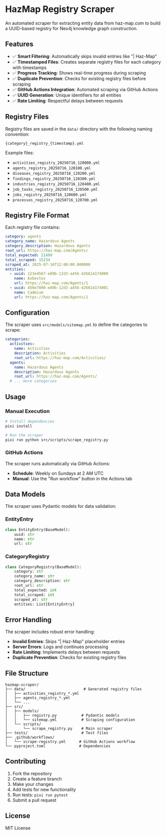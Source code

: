 # HazMap Registry Scraper

An automated scraper for extracting entity data from haz-map.com to build a UUID-based registry for Neo4j knowledge graph construction.

## Features

- ✅ **Smart Filtering**: Automatically skips invalid entries like "| Haz-Map"
- ✅ **Timestamped Files**: Creates separate registry files for each category with timestamps
- ✅ **Progress Tracking**: Shows real-time progress during scraping
- ✅ **Duplicate Prevention**: Checks for existing registry files before scraping
- ✅ **GitHub Actions Integration**: Automated scraping via GitHub Actions
- ✅ **UUID Generation**: Unique identifiers for all entities
- ✅ **Rate Limiting**: Respectful delays between requests

## Registry Files

Registry files are saved in the `data/` directory with the following naming convention:
```
{category}_registry_{timestamp}.yml
```

Example files:
- `activities_registry_20250716_120000.yml`
- `agents_registry_20250716_120100.yml`
- `diseases_registry_20250716_120200.yml`
- `findings_registry_20250716_120300.yml`
- `industries_registry_20250716_120400.yml`
- `job_tasks_registry_20250716_120500.yml`
- `jobs_registry_20250716_120600.yml`
- `processes_registry_20250716_120700.yml`

## Registry File Format

Each registry file contains:
```yaml
category: agents
category_name: Hazardous Agents
category_description: Hazardous Agents
root_url: https://haz-map.com/Agents/
total_expected: 21499
total_scraped: 15234
scraped_at: 2025-07-16T12:00:00.000000
entities:
  - uuid: 123e4567-e89b-12d3-a456-426614174000
    name: Asbestos
    url: https://haz-map.com/Agents/1
  - uuid: 456e7890-e89b-12d3-a456-426614174001
    name: Cadmium
    url: https://haz-map.com/Agents/2
```

## Configuration

The scraper uses `src/models/sitemap.yml` to define the categories to scrape:

```yaml
categories:
  activities:
    name: Activities
    description: Activities
    root_url: https://haz-map.com/Activities/
  agents:
    name: Hazardous Agents  
    description: Hazardous Agents
    root_url: https://haz-map.com/Agents/
  # ... more categories
```

## Usage

### Manual Execution
```bash
# Install dependencies
pixi install

# Run the scraper
pixi run python src/scripts/scrape_registry.py
```

### GitHub Actions
The scraper runs automatically via GitHub Actions:
- **Schedule**: Weekly on Sundays at 2 AM UTC
- **Manual**: Use the "Run workflow" button in the Actions tab

## Data Models

The scraper uses Pydantic models for data validation:

### EntityEntry
```python
class EntityEntry(BaseModel):
    uuid: str
    name: str
    url: str
```

### CategoryRegistry
```python
class CategoryRegistry(BaseModel):
    category: str
    category_name: str
    category_description: str
    root_url: str
    total_expected: int
    total_scraped: int
    scraped_at: str
    entities: List[EntityEntry]
```

## Error Handling

The scraper includes robust error handling:
- **Invalid Entries**: Skips "| Haz-Map" placeholder entries
- **Server Errors**: Logs and continues processing
- **Rate Limiting**: Implements delays between requests
- **Duplicate Prevention**: Checks for existing registry files

## File Structure

```
hazmap-scraper/
├── data/                          # Generated registry files
│   ├── activities_registry_*.yml
│   ├── agents_registry_*.yml
│   └── ...
├── src/
│   ├── models/
│   │   ├── registry.py           # Pydantic models
│   │   └── sitemap.yml           # Scraping configuration
│   └── scripts/
│       └── scrape_registry.py    # Main scraper
├── tests/                        # Test files
├── .github/workflows/
│   └── scrape-registry.yml      # GitHub Actions workflow
└── pyproject.toml               # Dependencies
```

## Contributing

1. Fork the repository
2. Create a feature branch
3. Make your changes
4. Add tests for new functionality
5. Run tests: `pixi run pytest`
6. Submit a pull request

## License

MIT License